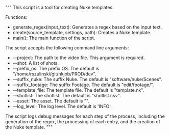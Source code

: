 """
This script is a tool for creating Nuke templates.

Functions:
- generate_regex(input_text): Generates a regex based on the input text.
- create(source_template, settings, path): Creates a Nuke template.
- main(): The main function of the script.

The script accepts the following command line arguments:
- --project: The path to the video file. This argument is required.
- --shot: A list of shots.
- --prefix_os: The prefix OS. The default is "/home/rszulinski/git/nkjob/PROD/dev".
- --suffix_nuke: The suffix Nuke. The default is "software/nuke/Scenes".
- --suffix_footage: The suffix Footage. The default is "edit/footage/".
- --template_file: The template file. The default is "template.nk".
- --shotlist: The shotlist. The default is "shotlist.csv".
- --asset: The asset. The default is "".
- --log_level: The log level. The default is 'INFO'.

The script logs debug messages for each step of the process, including the generation of the regex, the processing of each entry, and the creation of the Nuke template.
"""
